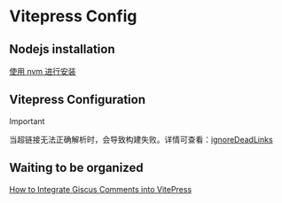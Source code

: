# Vitepress Config

## Nodejs installation

[使用 nvm 进行安装](https://nodejs.org/en/download/package-manager)

## Vitepress Configuration

> [!IMPORTANT]
> 当超链接无法正确解析时，会导致构建失败。详情可查看：[ignoreDeadLinks](https://vitepress.dev/zh/reference/site-config#ignoredeadlinks)

## Waiting to be organized

[How to Integrate Giscus Comments into VitePress](https://aiktb.dev/blog/giscus-with-vitepress)

